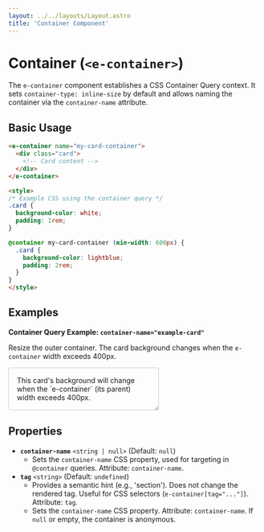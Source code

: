 ```yaml
---
layout: ../../layouts/Layout.astro
title: 'Container Component'
---
```


# Container (`<e-container>`)

The `e-container` component establishes a CSS Container Query context. It sets `container-type: inline-size` by default and allows naming the container via the `container-name` attribute.
## Basic Usage

```html
<e-container name="my-card-container">
  <div class="card">
    <!-- Card content -->
  </div>
</e-container>

<style>
/* Example CSS using the container query */
.card {
  background-color: white;
  padding: 1rem;
}

@container my-card-container (min-width: 600px) {
  .card {
    background-color: lightblue;
    padding: 2rem;
  }
}
</style>
```

## Examples

**Container Query Example: `container-name="example-card"`**

Resize the outer container. The card background changes when the `e-container` width exceeds 400px.

<div class="example-container" style="resize: horizontal; overflow: auto; width: 300px; min-width: 200px;">
  <div class="example-wrapper">
    <e-container container-name="example-card">
      <div class="example-card-content">
        This card's background will change when the `e-container` (its parent) width exceeds 400px.
      </div>
    </e-container>
  </div>
</div>

<style>
.example-card-content {
  background-color: var(--color-bg-example-gray);
  color: var(--color-text-therity);
  border: 1px solid #ccc;
  padding: 1rem;
  border-radius: 4px;
  transition: background-color 0.3s ease;
}

@container example-card (min-width: 400px) {
  .example-card-content {
    background-color: var(--color-bg-example-red);
  }
}
</style>

## Properties

*   **`container-name`** `<string | null>` (Default: `null`)
    *   Sets the `container-name` CSS property, used for targeting in `@container` queries. Attribute: `container-name`.
*   **`tag`** `<string>` (Default: `undefined`)
    *   Provides a semantic hint (e.g., 'section'). Does not change the rendered tag. Useful for CSS selectors (`e-container[tag="..."]`). Attribute: `tag`.
    *   Sets the `container-name` CSS property. Attribute: `container-name`. If `null` or empty, the container is anonymous.
